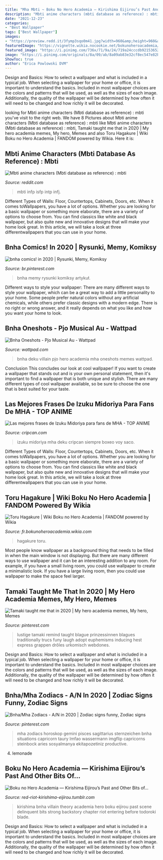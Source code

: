 ```yaml
---
title: "Mha Mbti ~ Boku No Hero Academia — Kirishima Eijirou’s Past And Other Bits Of..."
description: "Mbti anime characters (mbti database as reference) : mbti"
date: "2021-12-23"
categories:
- "Best Wallpaper"
tags: ["Best Wallpaper"]
images:
- "https://preview.redd.it/3fymp3sqo0m41.jpg?width=960&amp;height=960&amp;crop=smart&amp;auto=webp&amp;s=53a91c2f896f4418f15467e92d4b250d3955922a"
featuredImage: "https://vignette.wikia.nocookie.net/bokunoheroacademia/images/e/e8/Toru_hagakure_profil.png/revision/latest?cb=20170702224555&amp;path-prefix=fr"
featured_image: "https://i.pinimg.com/736x/71/9a/24/719a24cccdb92153652d39afefdcdf74.jpg"
image: "https://i.pinimg.com/originals/8a/09/ab/8a09ab83e32cf8ec547e82bd4a8c793e.jpg"
ShowToc: true
author: "Erica Powlowski DVM"
---
```



Design and Basics: How to select a wallpaper and what is included in a typical job.
When selecting a wallpaper for your home or office, it is important to understand the basics. Included in most wallpaper choices are the colors and patterns that will be used, as well as the sizes of each image. Additionally, the quality of the wallpaper will be determined by how often it will need to be changed and how richly it will be decorated.

	

		
looking for Mbti anime characters (Mbti database as reference) : mbti you've visit to the right web. We have 8 Pictures about Mbti anime characters (Mbti database as reference) : mbti like Mbti anime characters (Mbti database as reference) : mbti, Tamaki taught me that in 2020 | My hero academia memes, My hero, Memes and also Toru Hagakure | Wiki Boku no Hero Academia | FANDOM powered by Wikia. Here it is:
		
    
## Mbti Anime Characters (Mbti Database As Reference) : Mbti

<img loading=lazy src="https://preview.redd.it/3fymp3sqo0m41.jpg?width=960&amp;height=960&amp;crop=smart&amp;auto=webp&amp;s=53a91c2f896f4418f15467e92d4b250d3955922a" onerror="this.onerror=null;this.src='https://tse4.mm.bing.net/th?id=OIP.ziqsUuYJgO8ITjJQUFKUHgHaHa&amp;pid=15.1';" alt="Mbti anime characters (Mbti database as reference) : mbti">

_Source: reddit.com_

>mbti infp isfp intp infj. 

	

Different Types of Walls: Floor, Countertops, Cabinets, Doors, etc.
When it comes toWallpapers, you have a lot of options. Whether you are looking for a basic wallpaper or something more elaborate, there are a variety of options to choose from. You can find classics like white and black wallpaper, but also quite new and innovative designs that will make your home look great. In this article, we will take a look at three differentwallpapers that you can use in your home.

    
## Bnha Comics! In 2020 | Rysunki, Memy, Komiksy

<img loading=lazy src="https://i.pinimg.com/736x/81/9c/15/819c15d0523d5451559d962daf2d8353.jpg" onerror="this.onerror=null;this.src='https://tse1.mm.bing.net/th?id=OIP.td25_wlzPRSg-amrkRtZsAHaGR&amp;pid=15.1';" alt="bnha comics! in 2020 | Rysunki, Memy, Komiksy">

_Source: br.pinterest.com_

>bnha memy rysunki komiksy artykuł. 

	

Different ways to style your wallpaper:
There are many different ways to style your wallpaper, which can be a great way to add a little personality to your home. Some people prefer natural colors without any artificial chemicals, while others prefer classic designs with a modern edge. There is no right or wrong answer, and it really depends on what you like and how you want your home to look.

    
## Bnha Oneshots - Pjo Musical Au - Wattpad

<img loading=lazy src="https://d.wattpad.com/story_parts/897487230/images/1615210fa0bc87b4655460912551.jpg" onerror="this.onerror=null;this.src='https://tse4.mm.bing.net/th?id=OIP.90bw7bLla_k5Gyyc1mX_QwHaLA&amp;pid=15.1';" alt="Bnha Oneshots - Pjo Musical Au - Wattpad">

_Source: wattpad.com_

>bnha deku villain pjo hero academia mha oneshots memes wattpad. 

	

Conclusion
This concludes our look at cool wallpaper! If you want to create a wallpaper that stands out and is your own personal statement, then it's important to find a wallpaper that is both unique and stylish. There are many different types of cool wallpaper available, so be sure to choose the one that is best suited for your taste.

    
## Las Mejores Frases De Izuku Midoriya Para Fans De MHA - TOP ANIME

<img loading=lazy src="https://cripcan.com/wp-content/uploads/2021/01/Las-mejores-citas-de-Izuku-Midoriya-11-1.jpg" onerror="this.onerror=null;this.src='https://tse2.mm.bing.net/th?id=OIP.3dHynvr8Fk3s0ePw7RiFFwHaHa&amp;pid=15.1';" alt="Las mejores frases de Izuku Midoriya para fans de MHA - TOP ANIME">

_Source: cripcan.com_

>izuku midoriya mha deku cripcan siempre boxeo voy saco. 

	

Different Types of Walls: Floor, Countertops, Cabinets, Doors, etc.
When it comes toWallpapers, you have a lot of options. Whether you are looking for a basic wallpaper or something more elaborate, there are a variety of options to choose from. You can find classics like white and black wallpaper, but also quite new and innovative designs that will make your home look great. In this article, we will take a look at three differentwallpapers that you can use in your home.

    
## Toru Hagakure | Wiki Boku No Hero Academia | FANDOM Powered By Wikia

<img loading=lazy src="https://vignette.wikia.nocookie.net/bokunoheroacademia/images/e/e8/Toru_hagakure_profil.png/revision/latest?cb=20170702224555&amp;path-prefix=fr" onerror="this.onerror=null;this.src='https://tse2.mm.bing.net/th?id=OIP.MbTlJnOoGLWiP0ujNLd1UgAAAA&amp;pid=15.1';" alt="Toru Hagakure | Wiki Boku no Hero Academia | FANDOM powered by Wikia">

_Source: fr.bokunoheroacademia.wikia.com_

>hagakure toru. 

	

Most people know wallpaper as a background thing that needs to be filled in when the main window is not displaying. But there are many different ways to use wallpaper and it can be an interesting addition to any room. For example, if you have a small living room, you could use wallpaper to create a minimalistic look. If you have a large living room, then you could use wallpaper to make the space feel larger.

    
## Tamaki Taught Me That In 2020 | My Hero Academia Memes, My Hero, Memes

<img loading=lazy src="https://i.pinimg.com/originals/8a/09/ab/8a09ab83e32cf8ec547e82bd4a8c793e.jpg" onerror="this.onerror=null;this.src='https://tse3.mm.bing.net/th?id=OIP.Bdob3lRwmwZrOS-t07zGLQAAAA&amp;pid=15.1';" alt="Tamaki taught me that in 2020 | My hero academia memes, My hero, Memes">

_Source: pinterest.com_

>lustige tamaki remind taught blague prinzessinnen blagues traditionally trucs funy laugh adopt euphemisms inducing hest express grappen drôles urkomisch webdones. 

	

Design and Basics: How to select a wallpaper and what is included in a typical job.
When selecting a wallpaper for your home or office, it is important to understand the basics. Included in most wallpaper choices are the colors and patterns that will be used, as well as the sizes of each image. Additionally, the quality of the wallpaper will be determined by how often it will need to be changed and how richly it will be decorated.

    
## Bnha/Mha Zodiacs - A/N In 2020 | Zodiac Signs Funny, Zodiac Signs

<img loading=lazy src="https://i.pinimg.com/736x/71/9a/24/719a24cccdb92153652d39afefdcdf74.jpg" onerror="this.onerror=null;this.src='https://tse1.mm.bing.net/th?id=OIP.F1kO3QBDYWaoDNhJdp8b0wAAAA&amp;pid=15.1';" alt="Bnha/Mha Zodiacs - A/N in 2020 | Zodiac signs funny, Zodiac signs">

_Source: pinterest.com_

>mha zodiacs horoskop gemini pisces sagittarius sternzeichen bnha situations capricorn taury lmfao wassermann imgflip capricorns steinbock aries sosyalmanya ekitapozetiniz productive. 

	

4. lemonade 

    
## Boku No Hero Academia — Kirishima Eijirou’s Past And Other Bits Of...

<img loading=lazy src="https://68.media.tumblr.com/8dc18a82d8e248f57ed6949e356d9664/tumblr_inline_ookocbkEoz1ujjuud_540.png" onerror="this.onerror=null;this.src='https://tse2.mm.bing.net/th?id=OIP.ro6kwQtHSgLhEuJlv4etiQHaIa&amp;pid=15.1';" alt="Boku no Hero Academia — Kirishima Eijirou’s Past and Other Bits of...">

_Source: red-riot-kirishima-eijirou.tumblr.com_

>kirishima bnha villain theory academia hero boku eijirou past scene delinquent bits strong backstory chapter riot entering before todoroki blade. 

	

Design and Basics: How to select a wallpaper and what is included in a typical job.
When selecting a wallpaper for your home or office, it is important to understand the basics. Included in most wallpaper choices are the colors and patterns that will be used, as well as the sizes of each image. Additionally, the quality of the wallpaper will be determined by how often it will need to be changed and how richly it will be decorated.

